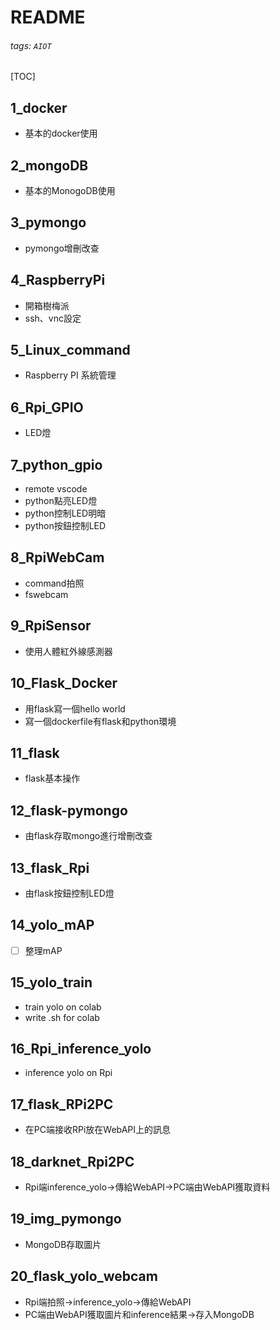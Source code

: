 # README
###### tags: `AIOT`
[TOC]
## 1_docker
- 基本的docker使用
## 2_mongoDB
- 基本的MonogoDB使用
## 3_pymongo
- pymongo增刪改查
## 4_RaspberryPi
- 開箱樹梅派
- ssh、vnc設定
## 5_Linux_command
- Raspberry PI 系統管理
## 6_Rpi_GPIO
- LED燈
## 7_python_gpio
- remote vscode
- python點亮LED燈
- python控制LED明暗
- python按鈕控制LED
## 8_RpiWebCam
- command拍照
- fswebcam
## 9_RpiSensor
- 使用人體紅外線感測器
## 10_Flask_Docker
- 用flask寫一個hello world
- 寫一個dockerfile有flask和python環境
## 11_flask
- flask基本操作
## 12_flask-pymongo
- 由flask存取mongo進行增刪改查
## 13_flask_Rpi
- 由flask按鈕控制LED燈
## 14_yolo_mAP
- [ ] 整理mAP
## 15_yolo_train
- train yolo on colab
- write .sh for colab
## 16_Rpi_inference_yolo
- inference yolo on Rpi
## 17_flask_RPi2PC
- 在PC端接收RPi放在WebAPI上的訊息
## 18_darknet_Rpi2PC
- Rpi端inference_yolo->傳給WebAPI->PC端由WebAPI獲取資料
## 19_img_pymongo
- MongoDB存取圖片
## 20_flask_yolo_webcam
- Rpi端拍照->inference_yolo->傳給WebAPI
- PC端由WebAPI獲取圖片和inference結果->存入MongoDB